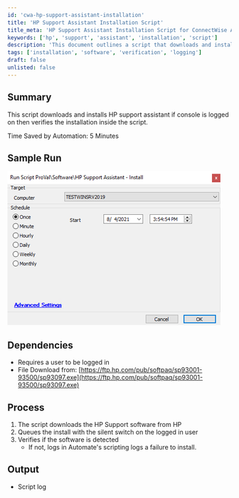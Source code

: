 ```yaml
---
id: 'cwa-hp-support-assistant-installation'
title: 'HP Support Assistant Installation Script'
title_meta: 'HP Support Assistant Installation Script for ConnectWise Automate'
keywords: ['hp', 'support', 'assistant', 'installation', 'script']
description: 'This document outlines a script that downloads and installs the HP Support Assistant when a user is logged in. It verifies the installation and logs the outcome, aiming to save time by automating the installation process.'
tags: ['installation', 'software', 'verification', 'logging']
draft: false
unlisted: false
---
```

## Summary

This script downloads and installs HP support assistant if console is logged on then verifies the installation inside the script.

Time Saved by Automation: 5 Minutes

## Sample Run

![Sample Run](../../../static/img/HP-Support-Assistant---Install/image_1.png)

## Dependencies

- Requires a user to be logged in
- File Download from: [https://ftp.hp.com/pub/softpaq/sp93001-93500/sp93097.exe](https://ftp.hp.com/pub/softpaq/sp93001-93500/sp93097.exe)

## Process

1. The script downloads the HP Support software from HP
2. Queues the install with the silent switch on the logged in user
3. Verifies if the software is detected
   - If not, logs in Automate's scripting logs a failure to install.

## Output

- Script log



